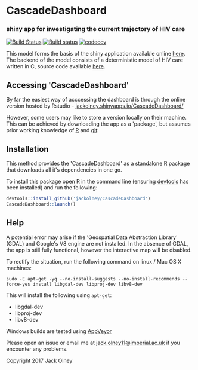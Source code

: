 # CascadeDashboard

### shiny app for investigating the current trajectory of HIV care

[![Build Status](https://travis-ci.org/jackolney/CascadeDashboard.svg?branch=master)](https://travis-ci.org/jackolney/CascadeDashboard) [![Build status](https://ci.appveyor.com/api/projects/status/050867wrfgscrxp9/branch/master?svg=true)](https://ci.appveyor.com/project/jackolney/cascadedashboard/branch/master) [![codecov](https://codecov.io/gh/jackolney/CascadeDashboard/branch/master/graph/badge.svg)](https://codecov.io/gh/jackolney/CascadeDashboard)

This model forms the basis of the shiny application available online [here](https://jackolney.shinyapps.io/CascadeDashboard/). The backend of the model consists of a deterministic model of HIV care written in C, source code available [here](https://github.com/jackolney/cascade).

## Accessing 'CascadeDashboard'

By far the easiest way of acccessing the dashboard is through the online version hosted by Rstudio - [jackolney.shinyapps.io/CascadeDashboard/](https://jackolney.shinyapps.io/CascadeDashboard/)

However, some users may like to store a version locally on their machine. This can be achieved by downloading the app as a 'package', but assumes prior working knowledge of [R](https://cran.r-project.org/) and [git](https://git-scm.com/):

## Installation

This method provides the 'CascadeDashboard' as a standalone R package that downloads all it's dependencies in one go.

To install this package open R in the command line (ensuring [devtools](https://github.com/hadley/devtools) has been installed) and run the following:

```R
devtools::install_github('jackolney/CascadeDashboard')
CascadeDashboard::launch()
```

## Help

A potential error may arise if the 'Geospatial Data Abstraction Library' (GDAL) and Google's V8 engine are not installed. In the absence of GDAL, the app is still fully functional, however the interactive map will be disabled.

To rectify the situation, run the following command on linux / Mac OS X machines:

```
sudo -E apt-get -yq --no-install-suggests --no-install-recommends --force-yes install libgdal-dev libproj-dev libv8-dev
```

This will install the following using `apt-get`:
* libgdal-dev
* libproj-dev
* libv8-dev

Windows builds are tested using [AppVeyor](https://ci.appveyor.com/project/jackolney/cascadedashboard)

Please open an issue or email me at [jack.olney11@imperial.ac.uk](mailto:jack.olney11@imperial.ac.uk) if you encounter any problems.

Copyright 2017 Jack Olney

